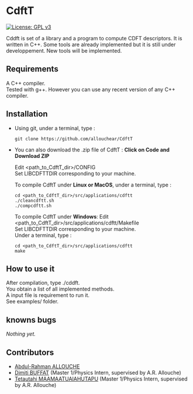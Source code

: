 # CdftT

[![License: GPL v3](https://img.shields.io/badge/License-GPLv3-blue.svg)](https://www.gnu.org/licenses/gpl-3.0)

Cddft is set of a library and a program to compute CDFT descriptors. It is written in C++.
Some tools are already implemented but it is still under developpement. New tools will be implemented.

## Requirements

A C++ compiler.\
Tested with g++. However you can use any recent version of any C++ compiler.

## Installation

- Using git, under a terminal, type : 
	```console
	git clone https://github.com/allouchear/CdftT
	```

- You can also download the .zip file of CdftT : **Click on Code and Download ZIP**

	Edit <path_to_CdftT_dir>/CONFIG\
	Set LIBCDFTTDIR corresponding to your machine.

	To compile CdftT under **Linux or MacOS**, under a terminal, type :
	```console
	cd <path_to_CdftT_dir>/src/applications/cdftt
	./cleancdftt.sh
	./compcdftt.sh
	```

	To compile CdftT under **Windows**:
	Edit <path_to_CdftT_dir>/src/applications/cdftt/Makefile\
	Set LIBCDFTTDIR corresponding to your machine.\
	Under a terminal, type :
	```console
	cd <path_to_CdftT_dir>/src/applications/cdftt
	make
	```

## How to use it 

After compilation, type ./cddft.\
You obtain a list of all implemented methods.\
A input file is requirement to run it.\
See examples/ folder. 

## knowns bugs
*Nothing yet.*

## Contributors
 - [Abdul-Rahman ALLOUCHE](https://sites.google.com/site/allouchear/Home)
 - [Dimiti BUFFAT](https://github.com/dbuffat) (Master 1/Physics Intern, supervised by A.R. Allouche)
 - [Tetautahi MAAMAATUAIAHUTAPU](https://github.com/tmaamaatua) (Master 1/Physics Intern, supervised by A.R. Allouche)
